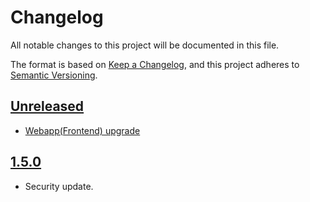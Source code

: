 # Changelog

All notable changes to this project will be documented in this file.

The format is based on [Keep a Changelog](https://keepachangelog.com/en/1.0.0/),
and this project adheres to [Semantic Versioning](https://semver.org/spec/v2.0.0.html).

## [Unreleased]

- [Webapp(Frontend) upgrade](https://github.com/itk-dev/dokk1gh/pull/3)

## [1.5.0]

- Security update.

[Unreleased]: https://github.com/itk-dev/dokk1gh/1.5.0...HEAD
[1.5.0]: https://github.com/itk-dev/dokk1gh/releases/tag/0.0.1

